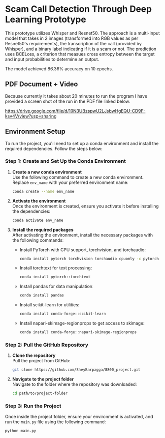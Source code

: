 # Scam Call Detection Through Deep Learning Prototype

This prototype utilizes Whisper and Resnet50. The approach is a multi-input model that takes in 2 images (transformed into RGB values as per Resnet50's requirements), the transcription of the call (provided by Whisper), and a binary label indicating if it is a scam or not. The prediction uses BCELoss, a criterion that measues cross entropy between the target and input probabilities to determine an output. 

The model achieved 86.36% accuracy on 10 epochs. 

## PDF Document + Video
Because currently it takes about 20 minutes to run the program I have provided a screen shot of the run in the PDF file linked below:

https://drive.google.com/file/d/10N3UBzspwU2LJsbwHgEQU-CD9F-ksv4V/view?usp=sharing

## Environment Setup

To run the project, you'll need to set up a conda environment and install the required dependencies. Follow the steps below:

### Step 1: Create and Set Up the Conda Environment

1. **Create a new conda environment**  
   Use the following command to create a new conda environment. Replace `env_name` with your preferred environment name:

    ```bash
    conda create --name env_name
    ```

2. **Activate the environment**  
   Once the environment is created, ensure you activate it before installing the dependencies:

    ```bash
    conda activate env_name
    ```

3. **Install the required packages**  
   After activating the environment, install the necessary packages with the following commands:

    - Install PyTorch with CPU support, torchvision, and torchaudio:

      ```bash
      conda install pytorch torchvision torchaudio cpuonly -c pytorch
      ```

    - Install torchtext for text processing:

      ```bash
      conda install pytorch::torchtext
      ```

    - Install pandas for data manipulation:

      ```bash
      conda install pandas
      ```

    - Install scikit-learn for utilities:

      ```bash
      conda install conda-forge::scikit-learn
      ```

    - Install napari-skimage-regionprops to get access to skimage:

      ```bash
      conda install conda-forge::napari-skimage-regionprops
      ```

### Step 2: Pull the GitHub Repository

1. **Clone the repository**  
   Pull the project from GitHub:

    ```bash
    git clone https://github.com/SheyBarpagga/8800_project.git
    ```

2. **Navigate to the project folder**  
   Navigate to the folder where the repository was downloaded:

    ```bash
    cd path/to/project-folder
    ```

### Step 3: Run the Project

Once inside the project folder, ensure your environment is activated, and run the `main.py` file using the following command:

```bash
python main.py
